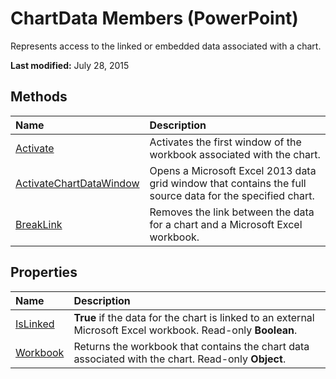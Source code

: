 
# ChartData Members (PowerPoint)
Represents access to the linked or embedded data associated with a chart.

 **Last modified:** July 28, 2015


## Methods



|**Name**|**Description**|
|:-----|:-----|
| [Activate](789651b8-334c-340a-e281-822f7129b76e.md)|Activates the first window of the workbook associated with the chart.|
| [ActivateChartDataWindow](3364ab9c-ed34-5970-6318-95a694a55354.md)|Opens a Microsoft Excel 2013 data grid window that contains the full source data for the specified chart.|
| [BreakLink](6fa73e90-f99c-d932-b864-e8ff3e53e086.md)|Removes the link between the data for a chart and a Microsoft Excel workbook.|

## Properties



|**Name**|**Description**|
|:-----|:-----|
| [IsLinked](038ed026-a14c-2c5c-3f2e-c931fa9840b0.md)| **True** if the data for the chart is linked to an external Microsoft Excel workbook. Read-only **Boolean**.|
| [Workbook](2d22aa4a-15d8-c5f3-5059-a968e9a85789.md)|Returns the workbook that contains the chart data associated with the chart. Read-only  **Object**.|
